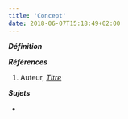 ```yaml
---
title: 'Concept'
date: 2018-06-07T15:18:49+02:00
---
```


***Définition*** 

>

***Références***

1. Auteur, <u>*Titre*</u>

***Sujets***

- 
